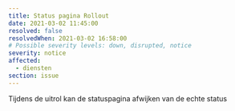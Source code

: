 ```yaml
---
title: Status pagina Rollout
date: 2021-03-02 11:45:00
resolved: false
resolvedWhen: 2021-03-02 16:58:00
# Possible severity levels: down, disrupted, notice
severity: notice
affected:
  - diensten
section: issue
---
```


Tijdens de uitrol kan de statuspagina afwijken van de echte status
